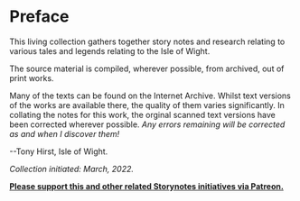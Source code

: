 # Preface

This living collection gathers together story notes and research relating to various tales and legends relating to the Isle of Wight.

The source material is compiled, wherever possible, from archived, out of print works.

Many of the texts can be found on the Internet Archive. Whilst text versions of the works are available there, the quality of them varies significantly. In collating the notes for this work, the orginal scanned text versions have been corrected wherever possible. *Any errors remaining will be corrected as and when I discover them!*

--Tony Hirst, Isle of Wight.

*Collection initiated: March, 2022.*

[__Please support this and other related Storynotes initiatives via Patreon.__](https://www.patreon.com/bePatron?u=3266916)